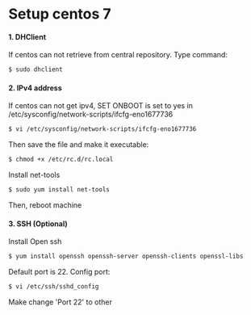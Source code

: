 # Setup centos 7

#### 1. DHClient
If centos can not retrieve from central repository. Type command:

```sh
$ sudo dhclient
```

#### 2. IPv4 address
If centos can not get ipv4, SET ONBOOT is set to yes in /etc/sysconfig/network-scripts/ifcfg-eno1677736

```sh
$ vi /etc/sysconfig/network-scripts/ifcfg-eno1677736
```
Then save the file and make it executable:
```sh
$ chmod +x /etc/rc.d/rc.local
```

Install net-tools
```sh
$ sudo yum install net-tools
```

Then, reboot machine

#### 3. SSH (Optional)
Install Open ssh

```sh
$ yum install openssh openssh-server openssh-clients openssl-libs
```

Default port is 22. 
Config port:
```sh
$ vi /etc/ssh/sshd_config
```
Make change 'Port 22' to other


